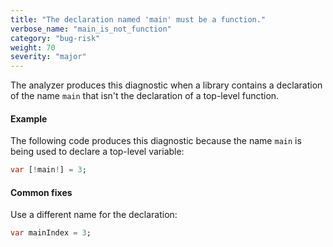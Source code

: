```yaml
---
title: "The declaration named 'main' must be a function."
verbose_name: "main_is_not_function"
category: "bug-risk"
weight: 70
severity: "major"
---
```

The analyzer produces this diagnostic when a library contains a declaration
of the name `main` that isn't the declaration of a top-level function.

#### Example

The following code produces this diagnostic because the name `main` is
being used to declare a top-level variable:

```dart
var [!main!] = 3;
```

#### Common fixes

Use a different name for the declaration:

```dart
var mainIndex = 3;
```
